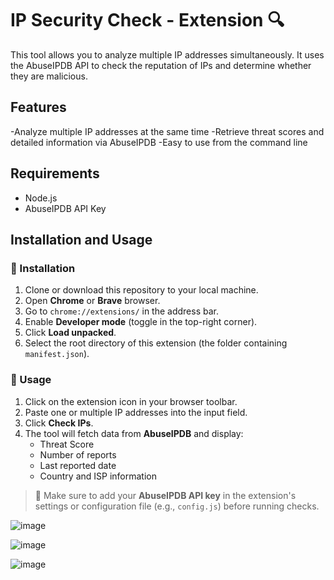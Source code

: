 # IP Security Check - Extension 🔍
This tool allows you to analyze multiple IP addresses simultaneously. It uses the AbuseIPDB API to check the reputation of IPs and determine whether they are malicious.

## Features
-Analyze multiple IP addresses at the same time
-Retrieve threat scores and detailed information via AbuseIPDB
-Easy to use from the command line

## Requirements
- Node.js
- AbuseIPDB API Key

## Installation and Usage

### 🔧 Installation

1. Clone or download this repository to your local machine.
2. Open **Chrome** or **Brave** browser.
3. Go to `chrome://extensions/` in the address bar.
4. Enable **Developer mode** (toggle in the top-right corner).
5. Click **Load unpacked**.
6. Select the root directory of this extension (the folder containing `manifest.json`).

### 🚀 Usage

1. Click on the extension icon in your browser toolbar.
2. Paste one or multiple IP addresses into the input field.
3. Click **Check IPs**.
4. The tool will fetch data from **AbuseIPDB** and display:
   - Threat Score
   - Number of reports
   - Last reported date
   - Country and ISP information

> 🔑 Make sure to add your **AbuseIPDB API key** in the extension's settings or configuration file (e.g., `config.js`) before running checks.

![image](https://github.com/user-attachments/assets/784b8214-2ccc-4b28-a7b6-e6c527b8feff)

![image](https://github.com/user-attachments/assets/66bf7c11-b024-4aef-a276-041e9f6d8bf4)

![image](https://github.com/user-attachments/assets/48e85354-76af-4fa9-b9f2-581ebc0bbc28)

